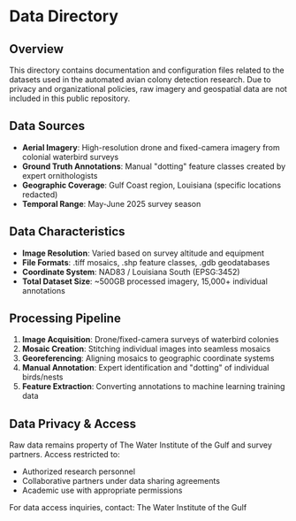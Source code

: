 # Data Directory

## Overview
This directory contains documentation and configuration files related to the datasets used in the automated avian colony detection research. Due to privacy and organizational policies, raw imagery and geospatial data are not included in this public repository.

## Data Sources
- **Aerial Imagery**: High-resolution drone and fixed-camera imagery from colonial waterbird surveys
- **Ground Truth Annotations**: Manual "dotting" feature classes created by expert ornithologists
- **Geographic Coverage**: Gulf Coast region, Louisiana (specific locations redacted)
- **Temporal Range**: May-June 2025 survey season

## Data Characteristics
- **Image Resolution**: Varied based on survey altitude and equipment
- **File Formats**: .tiff mosaics, .shp feature classes, .gdb geodatabases
- **Coordinate System**: NAD83 / Louisiana South (EPSG:3452)
- **Total Dataset Size**: ~500GB processed imagery, 15,000+ individual annotations

## Processing Pipeline
1. **Image Acquisition**: Drone/fixed-camera surveys of waterbird colonies
2. **Mosaic Creation**: Stitching individual images into seamless mosaics
3. **Georeferencing**: Aligning mosaics to geographic coordinate systems
4. **Manual Annotation**: Expert identification and "dotting" of individual birds/nests
5. **Feature Extraction**: Converting annotations to machine learning training data

## Data Privacy & Access
Raw data remains property of The Water Institute of the Gulf and survey partners. Access restricted to:
- Authorized research personnel
- Collaborative partners under data sharing agreements
- Academic use with appropriate permissions

For data access inquiries, contact: The Water Institute of the Gulf